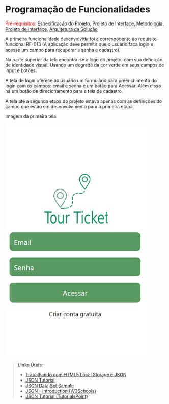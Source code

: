 # Programação de Funcionalidades

<span style="color:red">Pré-requisitos: <a href="2-Especificação do Projeto.md"> Especificação do Projeto</a></span>, <a href="3-Projeto de Interface.md"> Projeto de Interface</a>, <a href="4-Metodologia.md"> Metodologia</a>, <a href="3-Projeto de Interface.md"> Projeto de Interface</a>, <a href="5-Arquitetura da Solução.md"> Arquitetura da Solução</a>


A primeira funcionalidade desenvolvida foi a correspodente ao requisito funcional RF-013 (A aplicação deve permitir que o usuário faça login e acesse um campo para recuperar a senha e cadastro). 

Na parte superior da tela encontra-se a logo do projeto, com sua definição de identidade visual. Usando um degradê da cor verde em seus campos de input e botões. 

A tela de login oferece ao usuário um formulário para preenchimento do login com os campos: email e senha e  um botão para Acessar. Além disso há um botão de direcionamento para a tela de cadastro. 

A tela até a segunda etapa do projeto estava apenas com as definições do campo que estão em desenvolvimento para a primeira etapa. 

Imagem da primeira tela: 

![Tela Inicial](img/tela_inicial.PNG)

> **Links Úteis**:
>
> - [Trabalhando com HTML5 Local Storage e JSON](https://www.devmedia.com.br/trabalhando-com-html5-local-storage-e-json/29045)
> - [JSON Tutorial](https://www.w3resource.com/JSON)
> - [JSON Data Set Sample](https://opensource.adobe.com/Spry/samples/data_region/JSONDataSetSample.html)
> - [JSON - Introduction (W3Schools)](https://www.w3schools.com/js/js_json_intro.asp)
> - [JSON Tutorial (TutorialsPoint)](https://www.tutorialspoint.com/json/index.htm)
